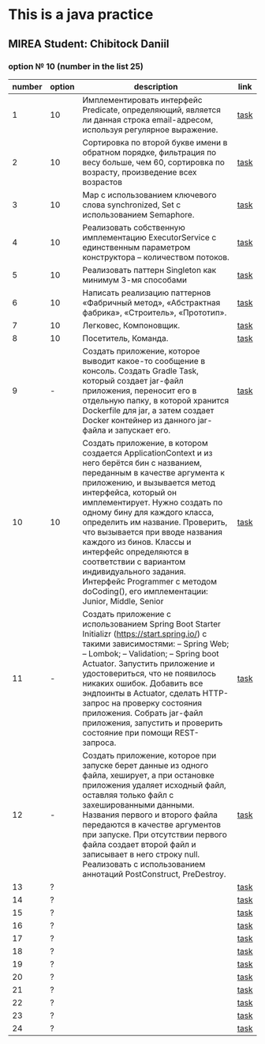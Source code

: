 # This is a java practice

## MIREA Student: Chibitock Daniil

### option № 10 (number in the list 25)

| number | option | description                                                                                                                                                                                                                                                                                                                                                                                                                                                                                                             | link                                                    |
|--------|--------|-------------------------------------------------------------------------------------------------------------------------------------------------------------------------------------------------------------------------------------------------------------------------------------------------------------------------------------------------------------------------------------------------------------------------------------------------------------------------------------------------------------------------|---------------------------------------------------------|
| 1      | 10     | Имплементировать интерфейс Predicate, определяющий, является ли данная строка email-адресом, используя регулярное выражение.                                                                                                                                                                                                                                                                                                                                                                                            | [task](./src/main/java/com/company/practics/practic_1)  |
| 2      | 10     | Сортировка по второй букве имени в обратном порядке, фильтрация по весу больше, чем 60, сортировка по возрасту, произведение всех возрастов                                                                                                                                                                                                                                                                                                                                                                             | [task](./src/main/java/com/company/practics/practic_2)  |
| 3      | 10     | Map с использованием ключевого слова synchronized, Set с использованием Semaphore.                                                                                                                                                                                                                                                                                                                                                                                                                                      | [task](./src/main/java/com/company/practics/practic_3)  |
| 4      | 10     | Реализовать собственную имплементацию ExecutorService с единственным параметром конструктора – количеством потоков.                                                                                                                                                                                                                                                                                                                                                                                                     | [task](./src/main/java/com/company/practics/practic_4)  |
| 5      | 10     | Реализовать паттерн Singleton как минимум 3-мя способами                                                                                                                                                                                                                                                                                                                                                                                                                                                                | [task](./src/main/java/com/company/practics/practic_5)  |
| 6      | 10     | Написать реализацию паттернов «Фабричный метод», «Абстрактная фабрика», «Строитель», «Прототип».                                                                                                                                                                                                                                                                                                                                                                                                                        | [task](./src/main/java/com/company/practics/practic_6)  |
| 7      | 10     | Легковес, Компоновщик.                                                                                                                                                                                                                                                                                                                                                                                                                                                                                                  | [task](./src/main/java/com/company/practics/practic_7)  |
| 8      | 10     | Посетитель, Команда.                                                                                                                                                                                                                                                                                                                                                                                                                                                                                                    | [task](./src/main/java/com/company/practics/practic_8)  |
| 9      | -      | Создать приложение, которое выводит какое-то сообщение в консоль. Создать Gradle Task, который создает jar-файл приложения, переносит его в отдельную папку, в которой хранится Dockerfile для jar, а затем создает Docker контейнер из данного jar-файла и запускает его.                                                                                                                                                                                                                                              | [task](https://github.com/S0IG0/practic_9)              |
| 10     | 10     | Создать приложение, в котором создается ApplicationContext и из него берётся бин с названием, переданным в качестве аргумента к приложению, и вызывается метод интерфейса, который он имплементирует. Нужно создать по одному бину для каждого класса, определить им название. Проверить, что вызывается при вводе названия каждого из бинов. Классы и интерфейс определяются в соответствии с вариантом индивидуального задания. Интерфейс Programmer с методом doCoding(), его имплементации:  Junior, Middle, Senior | [task](./src/main/java/com/company/practics/practic_10) |
| 11     | -      | Создать приложение с использованием Spring Boot Starter Initializr (https://start.spring.io/) с такими зависимостями: – Spring Web; – Lombok; – Validation; – Spring boot Actuator. Запустить приложение и удостовериться, что не появилось никаких ошибок. Добавить все эндпоинты в Actuator, сделать HTTP-запрос на проверку состояния приложения. Собрать jar-файл приложения, запустить и проверить состояние при помощи REST-запроса.                                                                              | [task](https://github.com/S0IG0/practic_11 )            |
| 12     | -      | Создать приложение, которое при запуске берет данные из одного файла, хеширует, а при остановке приложения удаляет исходный файл, оставляя только файл с захешированными данными. Названия первого и второго файла передаются в качестве аргументов при запуске. При отсутствии первого файла создает второй файл и записывает в него строку null. Реализовать с использованием аннотаций PostConstruct, PreDestroy.                                                                                                    | [task](./src/main/java/com/company/practics/practic_12) |
| 13     | ?      |                                                                                                                                                                                                                                                                                                                                                                                                                                                                                                                         | [task](./src/main/java/com/company/practics/practic_13) |
| 14     | ?      |                                                                                                                                                                                                                                                                                                                                                                                                                                                                                                                         | [task](./src/main/java/com/company/practics/practic_14) |
| 15     | ?      |                                                                                                                                                                                                                                                                                                                                                                                                                                                                                                                         | [task](./src/main/java/com/company/practics/practic_15) |
| 16     | ?      |                                                                                                                                                                                                                                                                                                                                                                                                                                                                                                                         | [task](./src/main/java/com/company/practics/practic_16) |
| 17     | ?      |                                                                                                                                                                                                                                                                                                                                                                                                                                                                                                                         | [task](./src/main/java/com/company/practics/practic_17) |
| 18     | ?      |                                                                                                                                                                                                                                                                                                                                                                                                                                                                                                                         | [task](./src/main/java/com/company/practics/practic_18) |
| 19     | ?      |                                                                                                                                                                                                                                                                                                                                                                                                                                                                                                                         | [task](./src/main/java/com/company/practics/practic_19) |
| 20     | ?      |                                                                                                                                                                                                                                                                                                                                                                                                                                                                                                                         | [task](./src/main/java/com/company/practics/practic_20) |
| 21     | ?      |                                                                                                                                                                                                                                                                                                                                                                                                                                                                                                                         | [task](./src/main/java/com/company/practics/practic_21) |
| 22     | ?      |                                                                                                                                                                                                                                                                                                                                                                                                                                                                                                                         | [task](./src/main/java/com/company/practics/practic_22) |
| 23     | ?      |                                                                                                                                                                                                                                                                                                                                                                                                                                                                                                                         | [task](./src/main/java/com/company/practics/practic_23) |
| 24     | ?      |                                                                                                                                                                                                                                                                                                                                                                                                                                                                                                                         | [task](./src/main/java/com/company/practics/practic_24) |

